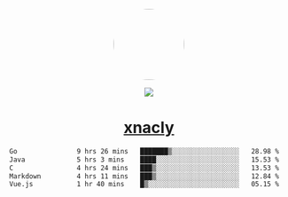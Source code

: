 <p align="center">
  <img style="border-radius: 100px" width="128" height="128" src="https://avatars.githubusercontent.com/u/47723417?v=4"/>
</p>
<p align="center">
  <img src="https://komarev.com/ghpvc/?username=xnacly&&style=flat-square"/>
</p>

<h1 align="center"><a href="https://xnacly.me"> xnacly</a> </h1>

<!--START_SECTION:waka-->

```txt
Go               9 hrs 26 mins   ███████▒░░░░░░░░░░░░░░░░░   28.98 %
Java             5 hrs 3 mins    ████░░░░░░░░░░░░░░░░░░░░░   15.53 %
C                4 hrs 24 mins   ███▒░░░░░░░░░░░░░░░░░░░░░   13.53 %
Markdown         4 hrs 11 mins   ███▒░░░░░░░░░░░░░░░░░░░░░   12.84 %
Vue.js           1 hr 40 mins    █▒░░░░░░░░░░░░░░░░░░░░░░░   05.15 %
```

<!--END_SECTION:waka-->

